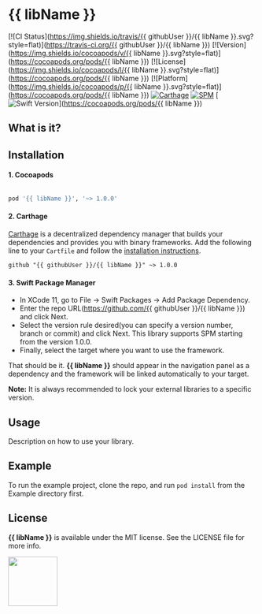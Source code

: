 
# {{ libName }}

[![CI Status](https://img.shields.io/travis/{{ githubUser }}/{{ libName }}.svg?style=flat)](https://travis-ci.org/{{ githubUser }}/{{ libName }})
[![Version](https://img.shields.io/cocoapods/v/{{ libName }}.svg?style=flat)](https://cocoapods.org/pods/{{ libName }})
[![License](https://img.shields.io/cocoapods/l/{{ libName }}.svg?style=flat)](https://cocoapods.org/pods/{{ libName }})
[![Platform](https://img.shields.io/cocoapods/p/{{ libName }}.svg?style=flat)](https://cocoapods.org/pods/{{ libName }})
[![Carthage](https://img.shields.io/badge/Carthage-compatible-success)](#installation)
[![SPM](https://img.shields.io/badge/SPM-compatible-success)](#installation)
[![Swift Version](https://img.shields.io/badge/Swift%20Version-5.2-orange)](https://cocoapods.org/pods/{{ libName }})

## What is it?

## Installation

#### 1. Cocoapods

```ruby

pod '{{ libName }}', '~> 1.0.0'

```

#### 2. Carthage

[Carthage](https://github.com/Carthage/Carthage) is a decentralized dependency manager that builds your dependencies and provides you with binary frameworks.
Add the following line to your `Cartfile` and follow the [installation instructions](https://github.com/Carthage/Carthage#adding-frameworks-to-an-application).

```
github "{{ githubUser }}/{{ libName }}" ~> 1.0.0
```

#### 3. Swift Package Manager

- In XCode 11, go to File -> Swift Packages -> Add Package Dependency.
- Enter the repo URL(https://github.com/{{ githubUser }}/{{ libName }}) and click Next.
- Select the version rule desired(you can specify a version number, branch or commit) and click Next. This library supports SPM starting from the version 1.0.0.
- Finally, select the target where you want to use the framework.

That should be it. **{{ libName }}** should appear in the navigation panel as a dependency and the framework will be linked automatically to your target.


**Note:** It is always recommended to lock your external libraries to a specific version.

## Usage

Description on how to use your library.


## Example

To run the example project, clone the repo, and run `pod install` from the Example directory first.


## License

**{{ libName }}** is available under the MIT license. See the LICENSE file for more info.

[<img src="https://s3-us-west-1.amazonaws.com/rootstrap.com/img/rs.png" width="100"/>](http://www.rootstrap.com)
